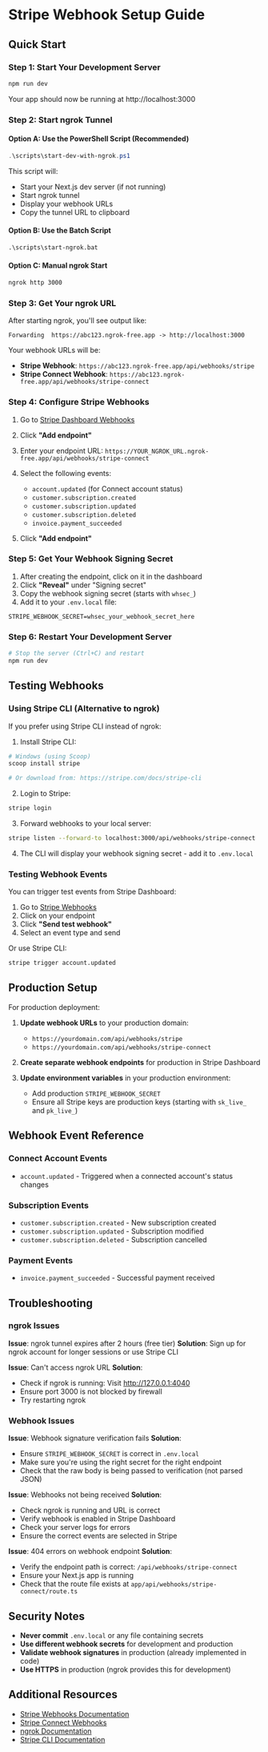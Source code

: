 # Stripe Webhook Setup Guide

## Quick Start

### Step 1: Start Your Development Server
```bash
npm run dev
```
Your app should now be running at http://localhost:3000

### Step 2: Start ngrok Tunnel

#### Option A: Use the PowerShell Script (Recommended)
```powershell
.\scripts\start-dev-with-ngrok.ps1
```
This script will:
- Start your Next.js dev server (if not running)
- Start ngrok tunnel
- Display your webhook URLs
- Copy the tunnel URL to clipboard

#### Option B: Use the Batch Script
```cmd
.\scripts\start-ngrok.bat
```

#### Option C: Manual ngrok Start
```bash
ngrok http 3000
```

### Step 3: Get Your ngrok URL
After starting ngrok, you'll see output like:
```
Forwarding  https://abc123.ngrok-free.app -> http://localhost:3000
```

Your webhook URLs will be:
- **Stripe Webhook**: `https://abc123.ngrok-free.app/api/webhooks/stripe`
- **Stripe Connect Webhook**: `https://abc123.ngrok-free.app/api/webhooks/stripe-connect`

### Step 4: Configure Stripe Webhooks

1. Go to [Stripe Dashboard Webhooks](https://dashboard.stripe.com/webhooks)
2. Click **"Add endpoint"**
3. Enter your endpoint URL: `https://YOUR_NGROK_URL.ngrok-free.app/api/webhooks/stripe-connect`
4. Select the following events:
   - `account.updated` (for Connect account status)
   - `customer.subscription.created`
   - `customer.subscription.updated`
   - `customer.subscription.deleted`
   - `invoice.payment_succeeded`

5. Click **"Add endpoint"**

### Step 5: Get Your Webhook Signing Secret

1. After creating the endpoint, click on it in the dashboard
2. Click **"Reveal"** under "Signing secret"
3. Copy the webhook signing secret (starts with `whsec_`)
4. Add it to your `.env.local` file:
```env
STRIPE_WEBHOOK_SECRET=whsec_your_webhook_secret_here
```

### Step 6: Restart Your Development Server
```bash
# Stop the server (Ctrl+C) and restart
npm run dev
```

## Testing Webhooks

### Using Stripe CLI (Alternative to ngrok)

If you prefer using Stripe CLI instead of ngrok:

1. Install Stripe CLI:
```bash
# Windows (using Scoop)
scoop install stripe

# Or download from: https://stripe.com/docs/stripe-cli
```

2. Login to Stripe:
```bash
stripe login
```

3. Forward webhooks to your local server:
```bash
stripe listen --forward-to localhost:3000/api/webhooks/stripe-connect
```

4. The CLI will display your webhook signing secret - add it to `.env.local`

### Testing Webhook Events

You can trigger test events from Stripe Dashboard:

1. Go to [Stripe Webhooks](https://dashboard.stripe.com/webhooks)
2. Click on your endpoint
3. Click **"Send test webhook"**
4. Select an event type and send

Or use Stripe CLI:
```bash
stripe trigger account.updated
```

## Production Setup

For production deployment:

1. **Update webhook URLs** to your production domain:
   - `https://yourdomain.com/api/webhooks/stripe`
   - `https://yourdomain.com/api/webhooks/stripe-connect`

2. **Create separate webhook endpoints** for production in Stripe Dashboard

3. **Update environment variables** in your production environment:
   - Add production `STRIPE_WEBHOOK_SECRET`
   - Ensure all Stripe keys are production keys (starting with `sk_live_` and `pk_live_`)

## Webhook Event Reference

### Connect Account Events
- `account.updated` - Triggered when a connected account's status changes

### Subscription Events
- `customer.subscription.created` - New subscription created
- `customer.subscription.updated` - Subscription modified
- `customer.subscription.deleted` - Subscription cancelled

### Payment Events
- `invoice.payment_succeeded` - Successful payment received

## Troubleshooting

### ngrok Issues

**Issue**: ngrok tunnel expires after 2 hours (free tier)
**Solution**: Sign up for ngrok account for longer sessions or use Stripe CLI

**Issue**: Can't access ngrok URL
**Solution**: 
- Check if ngrok is running: Visit http://127.0.0.1:4040
- Ensure port 3000 is not blocked by firewall
- Try restarting ngrok

### Webhook Issues

**Issue**: Webhook signature verification fails
**Solution**:
- Ensure `STRIPE_WEBHOOK_SECRET` is correct in `.env.local`
- Make sure you're using the right secret for the right endpoint
- Check that the raw body is being passed to verification (not parsed JSON)

**Issue**: Webhooks not being received
**Solution**:
- Check ngrok is running and URL is correct
- Verify webhook is enabled in Stripe Dashboard
- Check your server logs for errors
- Ensure the correct events are selected in Stripe

**Issue**: 404 errors on webhook endpoint
**Solution**:
- Verify the endpoint path is correct: `/api/webhooks/stripe-connect`
- Ensure your Next.js app is running
- Check that the route file exists at `app/api/webhooks/stripe-connect/route.ts`

## Security Notes

- **Never commit** `.env.local` or any file containing secrets
- **Use different webhook secrets** for development and production
- **Validate webhook signatures** in production (already implemented in code)
- **Use HTTPS** in production (ngrok provides this for development)

## Additional Resources

- [Stripe Webhooks Documentation](https://stripe.com/docs/webhooks)
- [Stripe Connect Webhooks](https://stripe.com/docs/connect/webhooks)
- [ngrok Documentation](https://ngrok.com/docs)
- [Stripe CLI Documentation](https://stripe.com/docs/stripe-cli)
